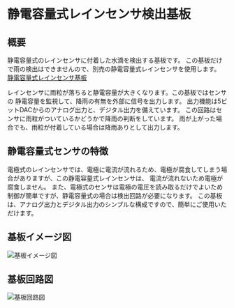 # 静電容量式レインセンサ検出基板

## 概要
静電容量式のレインセンサに付着した水滴を検出する基板です。
この基板だけで雨の検出はできませんので、別売の静電容量式レインセンサを使用します。
[静電容量式レインセンサ基板](https://naoto64.github.io/Capacitive-Rain-Sensor/)

レインセンサに雨粒が落ちると静電容量が大きくなります。この基板ではセンサの
静電容量を監視して、降雨の有無を外部に信号を出力します。
出力機能は5ビットDACからのアナログ出力と、デジタル出力を備えています。
この回路はセンサに雨粒がついているかどうかで降雨の判断をしています。
雨が上がった場合でも、雨粒が付着している場合は降雨ありとして出力します。

## 静電容量式センサの特徴
電極式のレインセンサでは、電極に電流が流れるため、電極が腐食してしまう場合がありますが、この静電容量式レインセンサは、
電流が流れないため電極が腐食しません。
また、電極式のセンサは電極の電圧を読み取るだけでよいため制御が簡単ですが、静電容量式の場合は検出回路が必要になります。
この基板は、アナログ出力とデジタル出力のシンプルな構成ですので、簡単にご使用いただけます。

## 基板イメージ図
![基板イメージ図](https://raw.githubusercontent.com/naoto64/Capacitive-Rain-Detector/main/docs/rain-capacitance-sensor.png)

## 基板回路図
![基板回路図](https://raw.githubusercontent.com/naoto64/Capacitive-Rain-Detector/main/docs/rain-capacitance-sensor-schematic.png)
